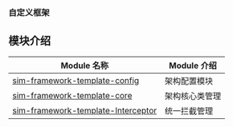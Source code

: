 

### 自定义框架


## 模块介绍
| Module 名称                                                  | Module 介绍                                                    |
| ------------------------------------------------------------ | ------------------------------------------------------------ |
| [sim-framework-template-config](sim-framework-template-config)| 架构配置模块                      |                                            |
| [sim-framework-template-core](sim-framework-template-core)|  架构核心类管理                        |
| [sim-framework-template-Interceptor](sim-framework-template-Interceptor)| 统一拦截管理           |